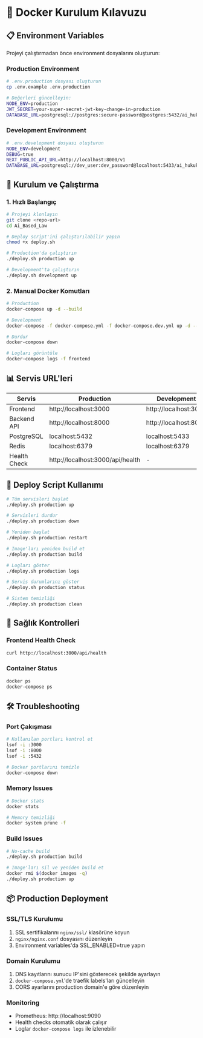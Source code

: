 # 🐳 Docker Kurulum Kılavuzu

## 📋 Environment Variables

Projeyi çalıştırmadan önce environment dosyalarını oluşturun:

### Production Environment
```bash
# .env.production dosyası oluşturun
cp .env.example .env.production

# Değerleri güncelleyin:
NODE_ENV=production
JWT_SECRET=your-super-secret-jwt-key-change-in-production
DATABASE_URL=postgresql://postgres:secure-password@postgres:5432/ai_hukuk_db
```

### Development Environment  
```bash
# .env.development dosyası oluşturun
NODE_ENV=development
DEBUG=true
NEXT_PUBLIC_API_URL=http://localhost:8000/v1
DATABASE_URL=postgresql://dev_user:dev_password@localhost:5433/ai_hukuk_dev
```

## 🚀 Kurulum ve Çalıştırma

### 1. Hızlı Başlangıç
```bash
# Projeyi klonlayın
git clone <repo-url>
cd Ai_Based_Law

# Deploy script'ini çalıştırılabilir yapın
chmod +x deploy.sh

# Production'da çalıştırın
./deploy.sh production up

# Development'ta çalıştırın  
./deploy.sh development up
```

### 2. Manual Docker Komutları
```bash
# Production
docker-compose up -d --build

# Development
docker-compose -f docker-compose.yml -f docker-compose.dev.yml up -d --build

# Durdur
docker-compose down

# Logları görüntüle
docker-compose logs -f frontend
```

## 📊 Servis URL'leri

| Servis | Production | Development |
|--------|------------|-------------|
| Frontend | http://localhost:3000 | http://localhost:3000 |
| Backend API | http://localhost:8000 | http://localhost:8000 |
| PostgreSQL | localhost:5432 | localhost:5433 |
| Redis | localhost:6379 | localhost:6379 |
| Health Check | http://localhost:3000/api/health | - |

## 🔧 Deploy Script Kullanımı

```bash
# Tüm servisleri başlat
./deploy.sh production up

# Servisleri durdur
./deploy.sh production down

# Yeniden başlat
./deploy.sh production restart

# Image'ları yeniden build et
./deploy.sh production build

# Logları göster
./deploy.sh production logs

# Servis durumlarını göster
./deploy.sh production status

# Sistem temizliği
./deploy.sh production clean
```

## 🏥 Sağlık Kontrolleri

### Frontend Health Check
```bash
curl http://localhost:3000/api/health
```

### Container Status
```bash
docker ps
docker-compose ps
```

## 🛠️ Troubleshooting

### Port Çakışması
```bash
# Kullanılan portları kontrol et
lsof -i :3000
lsof -i :8000
lsof -i :5432

# Docker portlarını temizle
docker-compose down
```

### Memory Issues
```bash
# Docker stats
docker stats

# Memory temizliği
docker system prune -f
```

### Build Issues
```bash
# No-cache build
./deploy.sh production build

# Image'ları sil ve yeniden build et
docker rmi $(docker images -q)
./deploy.sh production up
```

## 📦 Production Deployment

### SSL/TLS Kurulumu
1. SSL sertifikalarını `nginx/ssl/` klasörüne koyun
2. `nginx/nginx.conf` dosyasını düzenleyin
3. Environment variables'da SSL_ENABLED=true yapın

### Domain Kurulumu
1. DNS kayıtlarını sunucu IP'sini gösterecek şekilde ayarlayın
2. `docker-compose.yml`'de traefik labels'ları güncelleyin
3. CORS ayarlarını production domain'e göre düzenleyin

### Monitoring
- Prometheus: http://localhost:9090
- Health checks otomatik olarak çalışır
- Loglar `docker-compose logs` ile izlenebilir
